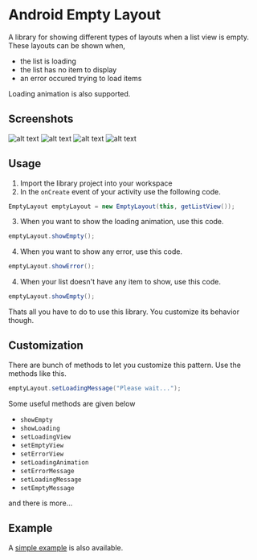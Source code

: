 Android Empty Layout
====================

A library for showing different types of layouts when a list view is empty. These layouts can be shown when,
* the list is loading
* the list has no item to display
* an error occured trying to load items

Loading animation is also supported.

Screenshots
-----------
![alt text](https://github.com/alamkanak/Android-Empty-Layout/raw/master/Screenshots/Screen01.png "List")
![alt text](https://github.com/alamkanak/Android-Empty-Layout/raw/master/Screenshots/Screen02.png "Loading state")
![alt text](https://github.com/alamkanak/Android-Empty-Layout/raw/master/Screenshots/Screen03.png "Empty state")
![alt text](https://github.com/alamkanak/Android-Empty-Layout/raw/master/Screenshots/Screen04.png "Error state")

Usage
-----
1. Import the library project into your workspace
2. In the `onCreate` event of your activity use the following code.

  ```java
  EmptyLayout emptyLayout = new EmptyLayout(this, getListView());
  ```
3. When you want to show the loading animation, use this code.

  ```java
  emptyLayout.showEmpty();
  ```
4. When you want to show any error, use this code.

  ```java
  emptyLayout.showError();
  ```
4. When your list doesn't have any item to show, use this code.

  ```java
  emptyLayout.showEmpty();
  ```
Thats all you have to do to use this library. You customize its behavior though.

Customization
-------------
There are bunch of methods to let you customize this pattern. Use the methods like this.

```java
emptyLayout.setLoadingMessage("Please wait...");
```

Some useful methods are given below
* `showEmpty`
* `showLoading`
* `setLoadingView`
* `setEmptyView`
* `setErrorView`
* `setLoadingAnimation`
* `setErrorMessage`
* `setLoadingMessage`
* `setEmptyMessage`

and there is more...

Example
-------
A [simple example](https://github.com/alamkanak/Android-Empty-Layout/tree/master/EmptyLayoutSample) is also available.